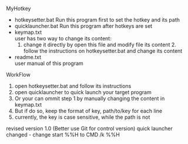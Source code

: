 MyHotkey
  - hotkeysetter.bat 
	Run this program first to set the hotkey and its path
  - quicklauncher.bat
	Run this program after hotkeys are set
  - keymap.txt  
	user has two way to change its content:
	  1. change it directly by open this file and modify file its content 
          2. follow the instructions on hotkeysetter.bat and change its content
  - readme.txt	
	user manual of this program

WorkFlow
1. open hotkeysetter.bat and follow its instructions 
2. open quicklauncher to quick launch your target program
3. Or your can ommit step 1 by manually changing the content in keymap.txt 
4. But if do so, keep the format of 
	key, path/to/key 
   for each line 
5. currently, the key is case sensitive, while the path is not


revised version 1.0 (Better use Git for control version)
	quick launcher changed - change start %%H to CMD /k %%H